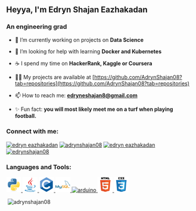 <h2>Heyya, I'm Edryn Shajan Eazhakadan</h2>
<h3>An engineering grad</h3>

- 🔭 I’m currently working on projects on **Data Science**

- 🌱 I’m looking for help with learning **Docker and Kubernetes**

- ☕ I spend my time on **HackerRank, Kaggle or Coursera**

- 👨‍💻 My projects are available at [https://github.com/AdrynShajan08?tab=repositories](https://github.com/AdrynShajan08?tab=repositories)

- 📫 How to reach me: **edryneshajan8@gmail.com**

- ✨ Fun fact: **you will most likely meet me on a turf when playing football.**

<h3 align="left">Connect with me:</h3>
<p align="left">
<a href="https://www.linkedin.com/in/edryn-eazhakadan-8a01b1b3/" target="blank"><img align="center" src="https://raw.githubusercontent.com/rahuldkjain/github-profile-readme-generator/master/src/images/icons/Social/linked-in-alt.svg" alt="edryn eazhakadan" height="30" width="40" /></a>
<a href="https://twitter.com/AdrynShajan08" target="blank"><img align="center" src="https://raw.githubusercontent.com/rahuldkjain/github-profile-readme-generator/master/src/images/icons/Social/twitter.svg" alt="adrynshajan08" height="30" width="40" /></a>
<a href="https://www.kaggle.com/edryneazhakadan" target="blank"><img align="center" src="https://raw.githubusercontent.com/rahuldkjain/github-profile-readme-generator/master/src/images/icons/Social/kaggle.svg" alt="edryn eazhakadan" height="30" width="40" /></a>
<a href="https://www.hackerrank.com/edrynshajan08" target="blank"><img align="center" src="https://raw.githubusercontent.com/rahuldkjain/github-profile-readme-generator/master/src/images/icons/Social/hackerrank.svg" alt="edrynshajan08" height="30" width="40" /></a>
</p>


<h3 align="left">Languages and Tools:</h3>
<p align="left">  <a href="https://www.python.org" target="_blank" rel="noreferrer"> <img src="https://raw.githubusercontent.com/devicons/devicon/master/icons/python/python-original.svg" alt="python" width="40" height="40"/> </a>  <a href="https://www.java.com" target="_blank" rel="noreferrer"> <img src="https://raw.githubusercontent.com/devicons/devicon/master/icons/java/java-original.svg" alt="java" width="40" height="40"/> </a>  <a href="https://www.cprogramming.com/" target="_blank" rel="noreferrer"> <img src="https://raw.githubusercontent.com/devicons/devicon/master/icons/c/c-original.svg" alt="c" width="40" height="40"/> </a>  <a href="https://www.mysql.com/" target="_blank" rel="noreferrer"> <img src="https://raw.githubusercontent.com/devicons/devicon/master/icons/mysql/mysql-original-wordmark.svg" alt="mysql" width="40" height="40"/> </a>  <a href="https://www.arduino.cc/" target="_blank" rel="noreferrer"> <img src="https://cdn.worldvectorlogo.com/logos/arduino-1.svg" alt="arduino" width="40" height="40"/> </a>  <a href="https://www.w3.org/html/" target="_blank" rel="noreferrer"> <img src="https://raw.githubusercontent.com/devicons/devicon/master/icons/html5/html5-original-wordmark.svg" alt="html5" width="40" height="40"/> </a>  <a href="https://www.w3schools.com/css/" target="_blank" rel="noreferrer"> <img src="https://raw.githubusercontent.com/devicons/devicon/master/icons/css3/css3-original-wordmark.svg" alt="css3" width="40" height="40"/> </a>   </p>

<p>&nbsp;<img align="center" src="https://github-readme-stats.vercel.app/api?username=adrynshajan08&show_icons=true&locale=en" alt="adrynshajan08" /></p>
